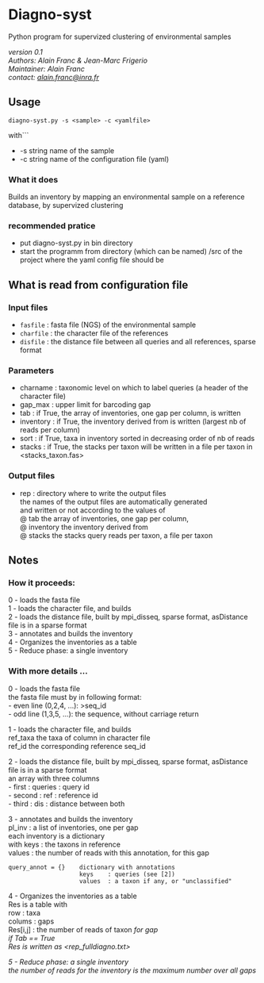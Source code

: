 # Diagno-syst

Python program for supervized clustering of environmental samples

*version 0.1*    
*Authors: Alain Franc & Jean-Marc Frigerio*    
*Maintainer: Alain Franc*    
*contact: alain.franc@inra.fr*    


## Usage   


``diagno-syst.py -s <sample> -c <yamlfile>`` 


with```

* -s		string	name of the sample	  
* -c		string	name of the configuration file (yaml)   


### What it does

Builds an inventory by mapping an environmental sample on a reference database, by supervized clustering   

### recommended pratice

* put diagno-syst.py in bin directory
* start the programm from directory (which can be named) /src of the project where the yaml config file should be


## What is read from configuration file

### Input files

* ``fasfile``   : fasta file (NGS) of the environmental sample
* ``charfile``  : the character file of the references
* ``disfile``   : the distance file between all queries and all references, sparse format

### Parameters

* charname  : taxonomic level on which to label queries (a header of the character file)
* gap_max   : upper limit for barcoding gap
* tab       : if True, the array of inventories, one gap per column, is written
* inventory : if True, the inventory derived from <Tab> is written (largest nb of reads per column)
* sort      : if True, taxa in inventory sorted in decreasing order of nb of reads
* stacks    : if True, the stacks per taxon will be written in a file per taxon in <stacks_taxon.fas>

### Output files

* rep       : directory where to write the output files   
              the names of the output files are automatically generated   
              and written or not according to the values of   
                @ tab           the array of inventories, one gap per column,   
                @ inventory     the inventory derived from <Tab>    
                @ stacks        the stacks query reads per taxon, a file per taxon   

## Notes


### How it proceeds:

0 - loads the fasta file   
1 - loads the character file, and builds   
2 - loads the distance file, built by mpi_disseq, sparse format, asDistance file is in a sparse format    
3 - annotates and builds the inventory   
4 - Organizes the inventories as a table   
5 - Reduce phase: a single inventory   

### With more details ...    

0 - loads the fasta file   
    the fasta file must by in following format:   
        - even line (0,2,4, ...): >seq_id   
        - odd line  (1,3,5, ...): the sequence, without carriage return   

1 - loads the character file, and builds   
    ref_taxa    the taxa of column <charname> in character file   
    ref_id      the corresponding reference seq_id   

2 - loads the distance file, built by mpi_disseq, sparse format, asDistance file is in a sparse format    
    an array <Dis> with three columns   
    - first     : queries   : query id   
    - second    : ref       : reference id   
    - third     : dis       : distance between both   

3 - annotates and builds the inventory   
    pl_inv  : a list of inventories, one per gap   
                each inventory is a dictionary   
                with    keys    : the taxons in reference   
                        values  : the number of reads with this annotation, for this gap   

    query_annot = {}    dictionary with annotations   
                        keys    : queries (see [2])   
                        values  : a taxon if any, or "unclassified"    

4 - Organizes the inventories as a table   
    Res is a table with   
        row         : taxa    
        colums      : gaps   
        Res[i,j]    : the number of reads of taxon <i> for gap <j>   
    if Tab == True   
        Res is written as <rep_fulldiagno.txt>   

5 - Reduce phase: a single inventory   
    the number of reads for the inventory is the maximum number over all gaps   
